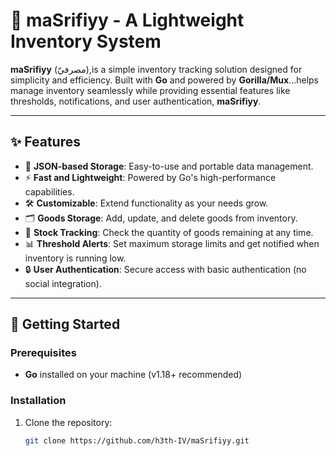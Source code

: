 # 🏦 maSrifiyy - A Lightweight Inventory System

**maSrifiyy** (مصرفيّ),is a simple inventory tracking solution designed for simplicity and efficiency. Built with **Go** and powered by **Gorilla/Mux**...helps manage inventory seamlessly while providing essential features like thresholds, notifications, and user authentication, **maSrifiyy**.

---

## ✨ Features

- 📂 **JSON-based Storage**: Easy-to-use and portable data management.
- ⚡ **Fast and Lightweight**: Powered by Go's high-performance capabilities.
- 🛠️ **Customizable**: Extend functionality as your needs grow.
- 🗂️ **Goods Storage**: Add, update, and delete goods from inventory.
- 🔢 **Stock Tracking**: Check the quantity of goods remaining at any time.
- 📊 **Threshold Alerts**: Set maximum storage limits and get notified when inventory is running low.
- 🔒 **User Authentication**: Secure access with basic authentication (no social integration).

---

## 🚀 Getting Started

### Prerequisites
- **Go** installed on your machine (v1.18+ recommended)

### Installation
1. Clone the repository:
   ```bash
   git clone https://github.com/h3th-IV/maSrifiyy.git